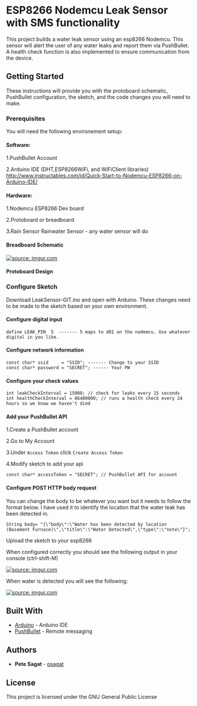 # ESP8266 Nodemcu Leak Sensor with SMS functionality

This project builds a water leak sensor using an esp8266 Nodemcu. This sensor will alert the user of any water leaks and report them via PushBullet. A health check function is also implemented to ensure communication from the device.

## Getting Started

These instructions will provide you with the protoboard schematic, PushBullet configuration, the sketch, and the code changes you will
need to make.

### Prerequisites

You will need the following environement setup:

#### Software:
1.PushBullet Account

2.Arduino IDE (DHT,ESP8266WiFi, and WiFiClient libraries)
http://www.instructables.com/id/Quick-Start-to-Nodemcu-ESP8266-on-Arduino-IDE/


#### Hardware:

1.Nodemcu ESP8266 Dev board

2.Protoboard or breadboard

3.Rain Sensor Rainwater Sensor - any water sensor will do


#### Breadboard Schematic
<a href="http://imgur.com/mi70bTi"><img src="http://i.imgur.com/mi70bTi.png" title="source: imgur.com" /></a>

#### Protoboard Design

### Configure Sketch

Download LeakSensor-GIT.ino and open with Arduino. These changes need to be made to the sketch based on your own environment.

#### Configure digital input

```
define LEAK_PIN  5  ------- 5 maps to d01 on the nodemcu. Use whatever digital in you like.
```

#### Configure network information

```
const char* ssid     = "SSID"; ------- Change to your SSID
const char* password = "SECRET"; ------ Your PW
```

#### Configure your check values

```
int leakCheckInterval = 15000; // check for leaks every 15 seconds
int healthCheckInterval = 86400000; // runs a health check every 24 hours so we know we haven't died
```

#### Add your PushBullet API

1.Create a PushBullet account

2.Go to My Account

3.Under `Access Token` click `Create Access Token`

4.Modify sketch to add your api

```
const char* accessToken = "SECRET"; // PushBullet API for account
```

#### Configure POST HTTP body request

You can change the body to be whatever you want but it needs to follow the format below. I have used it to identify the location that 
the water leak has been detected in.

```
String body= "{\"body\":\"Water has been detected by location (Basement Furnace)\",\"title\":\"Water Detected\",\"type\":\"note\"}";

```

Upload the sketch to your esp8266

When configured correctly you should see the following output in your console (ctrl-shift-M)

<a href="http://imgur.com/SAMRSkO"><img src="http://i.imgur.com/SAMRSkO.png" title="source: imgur.com" /></a>

When water is detected you will see the following:

<a href="http://imgur.com/RLiho6g"><img src="http://i.imgur.com/RLiho6g.png" title="source: imgur.com" /></a>



## Built With

* [Arduino](https://www.arduino.cc//) - Arduino IDE
* [PushBullet](https://www.pushbullet.com/) - Remote messaging


## Authors

* **Pete Sagat** - [psagat](https://github.com/psagat)

## License

This project is licensed under the GNU General Public License

